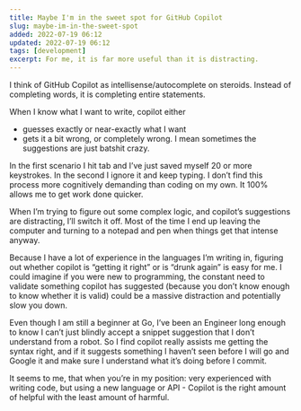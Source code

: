 ```yaml
---
title: Maybe I'm in the sweet spot for GitHub Copilot
slug: maybe-im-in-the-sweet-spot
added: 2022-07-19 06:12
updated: 2022-07-19 06:12
tags: [development]
excerpt: For me, it is far more useful than it is distracting.
---
```


I think of GitHub Copilot as intellisense/autocomplete on steroids. Instead of completing words, it is completing entire statements.

When I know what I want to write, copilot either

- guesses exactly or near-exactly what I want
- gets it a bit wrong, or completely wrong. I mean sometimes the suggestions are just batshit crazy.

In the first scenario I hit tab and I’ve just saved myself 20 or more keystrokes. In the second I ignore it and keep typing. I don’t find this process more cognitively demanding than coding on my own. It 100% allows me to get work done quicker.

When I’m trying to figure out some complex logic, and copilot’s suggestions are distracting, I’ll switch it off. Most of the time I end up leaving the computer and turning to a notepad and pen when things get that intense anyway.

Because I have a lot of experience in the languages I’m writing in, figuring out whether copilot is “getting it right” or is “drunk again” is easy for me. I could imagine if you were new to programming, the constant need to validate something copilot has suggested (because you don’t know enough to know whether it is valid) could be a massive distraction and potentially slow you down.

Even though I am still a beginner at Go, I’ve been an Engineer long enough to know I can’t just blindly accept a snippet suggestion that I don’t understand from a robot. So I find copilot really assists me getting the syntax right, and if it suggests something I haven’t seen before I will go and Google it and make sure I understand what it’s doing before I commit.

It seems to me, that when you’re in my position: very experienced with writing code, but using a new language or API - Copilot is the right amount of helpful with the least amount of harmful.

